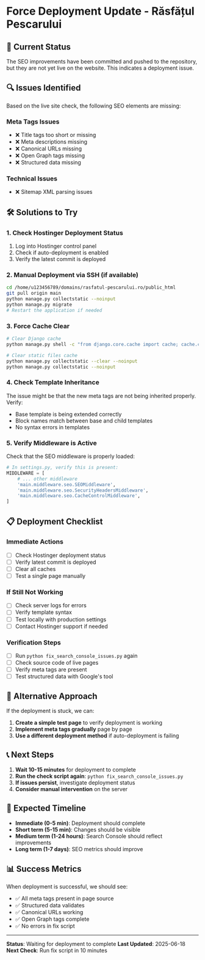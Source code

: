 # Force Deployment Update - Răsfățul Pescarului

## 🚨 Current Status
The SEO improvements have been committed and pushed to the repository, but they are not yet live on the website. This indicates a deployment issue.

## 🔍 Issues Identified
Based on the live site check, the following SEO elements are missing:

### Meta Tags Issues
- ❌ Title tags too short or missing
- ❌ Meta descriptions missing
- ❌ Canonical URLs missing
- ❌ Open Graph tags missing
- ❌ Structured data missing

### Technical Issues
- ❌ Sitemap XML parsing issues

## 🛠️ Solutions to Try

### 1. Check Hostinger Deployment Status
1. Log into Hostinger control panel
2. Check if auto-deployment is enabled
3. Verify the latest commit is deployed

### 2. Manual Deployment via SSH (if available)
```bash
cd /home/u123456789/domains/rasfatul-pescarului.ro/public_html
git pull origin main
python manage.py collectstatic --noinput
python manage.py migrate
# Restart the application if needed
```

### 3. Force Cache Clear
```bash
# Clear Django cache
python manage.py shell -c "from django.core.cache import cache; cache.clear()"

# Clear static files cache
python manage.py collectstatic --clear --noinput
python manage.py collectstatic --noinput
```

### 4. Check Template Inheritance
The issue might be that the new meta tags are not being inherited properly. Verify:
- Base template is being extended correctly
- Block names match between base and child templates
- No syntax errors in templates

### 5. Verify Middleware is Active
Check that the SEO middleware is properly loaded:
```python
# In settings.py, verify this is present:
MIDDLEWARE = [
    # ... other middleware
    'main.middleware.seo.SEOMiddleware',
    'main.middleware.seo.SecurityHeadersMiddleware',
    'main.middleware.seo.CacheControlMiddleware',
]
```

## 📋 Deployment Checklist

### Immediate Actions
- [ ] Check Hostinger deployment status
- [ ] Verify latest commit is deployed
- [ ] Clear all caches
- [ ] Test a single page manually

### If Still Not Working
- [ ] Check server logs for errors
- [ ] Verify template syntax
- [ ] Test locally with production settings
- [ ] Contact Hostinger support if needed

### Verification Steps
- [ ] Run `python fix_search_console_issues.py` again
- [ ] Check source code of live pages
- [ ] Verify meta tags are present
- [ ] Test structured data with Google's tool

## 🔄 Alternative Approach

If the deployment is stuck, we can:

1. **Create a simple test page** to verify deployment is working
2. **Implement meta tags gradually** page by page
3. **Use a different deployment method** if auto-deployment is failing

## 📞 Next Steps

1. **Wait 10-15 minutes** for deployment to complete
2. **Run the check script again**: `python fix_search_console_issues.py`
3. **If issues persist**, investigate deployment status
4. **Consider manual intervention** on the server

## 🎯 Expected Timeline

- **Immediate (0-5 min)**: Deployment should complete
- **Short term (5-15 min)**: Changes should be visible
- **Medium term (1-24 hours)**: Search Console should reflect improvements
- **Long term (1-7 days)**: SEO metrics should improve

## 📊 Success Metrics

When deployment is successful, we should see:
- ✅ All meta tags present in page source
- ✅ Structured data validates
- ✅ Canonical URLs working
- ✅ Open Graph tags complete
- ✅ No errors in fix script

---

**Status**: Waiting for deployment to complete
**Last Updated**: 2025-06-18
**Next Check**: Run fix script in 10 minutes
